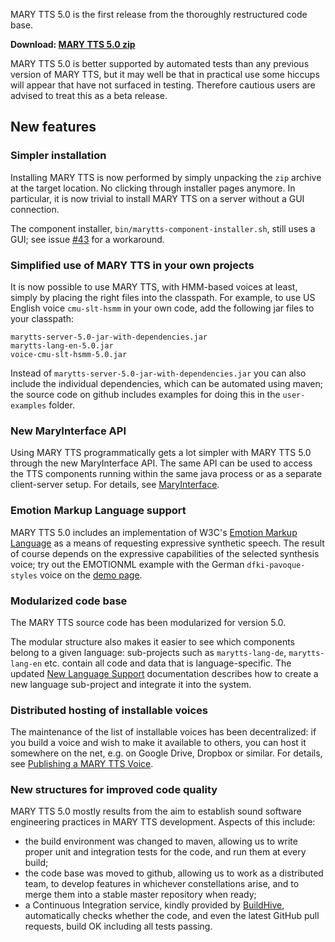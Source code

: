 MARY TTS 5.0 is the first release from the thoroughly restructured code base.

**Download: [MARY TTS 5.0 zip](https://github.com/marytts/marytts/releases/download/v5.0/marytts-5.0.zip)**

MARY TTS 5.0 is better supported by automated tests than any previous version of MARY TTS, but it may well be that in practical use some hiccups will appear that have not surfaced in testing.
Therefore cautious users are advised to treat this as a beta release.

## New features

### Simpler installation

Installing MARY TTS is now performed by simply unpacking the `zip` archive at the target location.
No clicking through installer pages anymore.
In particular, it is now trivial to install MARY TTS on a server without a GUI connection.

The component installer, `bin/marytts-component-installer.sh`, still uses a GUI;
see issue [#43](https://github.com/marytts/marytts/issues/43) for a workaround.

### Simplified use of MARY TTS in your own projects

It is now possible to use MARY TTS, with HMM-based voices at least, simply by placing the right files into the classpath.
For example, to use US English voice `cmu-slt-hsmm` in your own code, add the following jar files to your classpath:

    marytts-server-5.0-jar-with-dependencies.jar
    marytts-lang-en-5.0.jar
    voice-cmu-slt-hsmm-5.0.jar

Instead of `marytts-server-5.0-jar-with-dependencies.jar` you can also include the individual dependencies, which can be automated using maven;
the source code on github includes examples for doing this in the `user-examples` folder.

### New MaryInterface API

Using MARY TTS programmatically gets a lot simpler with MARY TTS 5.0 through the new MaryInterface API.
The same API can be used to access the TTS components running within the same java process or as a separate client-server setup.
For details, see [MaryInterface](https://github.com/marytts/marytts/wiki/MaryInterface).

### Emotion Markup Language support

MARY TTS 5.0 includes an implementation of W3C's [Emotion Markup Language](http://www.w3.org/TR/emotionml/) as a means of requesting expressive synthetic speech.
The result of course depends on the expressive capabilities of the selected synthesis voice;
try out the EMOTIONML example with the German `dfki-pavoque-styles` voice on the [demo page](http://mary.dfki.de:59125/).

### Modularized code base

The MARY TTS source code has been modularized for version 5.0.

The modular structure also makes it easier to see which components belong to a given language:
sub-projects such as `marytts-lang-de`, `marytts-lang-en` etc. contain all code and data that is language-specific.
The updated [New Language Support](https://github.com/marytts/marytts/wiki/New-Language-Support) documentation describes how to create a new language sub-project and integrate it into the system.

### Distributed hosting of installable voices

The maintenance of the list of installable voices has been decentralized:
if you build a voice and wish to make it available to others, you can host it somewhere on the net, e.g. on Google Drive, Dropbox or similar.
For details, see [Publishing a MARY TTS Voice](https://github.com/marytts/marytts/wiki/Publishing-a-MARY-TTS-Voice).

### New structures for improved code quality

MARY TTS 5.0 mostly results from the aim to establish sound software engineering practices in MARY TTS development.
Aspects of this include:

* the build environment was changed to maven, allowing us to write proper unit and integration tests for the code, and run them at every build;
* the code base was moved to github, allowing us to work as a distributed team, to develop features in whichever constellations arise, and to merge them into a stable master repository when ready;
* a Continuous Integration service, kindly provided by [BuildHive](https://buildhive.cloudbees.com/job/marytts/job/marytts/), automatically checks whether the code, and even the latest GitHub pull requests, build OK including all tests passing.
